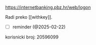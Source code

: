   https://internetbanking.pbz.hr/web/logon

Radi preko [[withkey]].

- [ ] reminder (@2025-02-22)

korisnicki broj: 20596099
